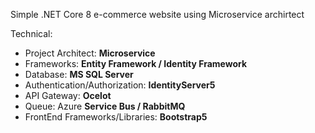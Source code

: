Simple .NET Core 8 e-commerce website using Microservice archirtect

Technical:
- Project Architect: **Microservice**
- Frameworks: **Entity Framework / Identity Framework**
- Database: **MS SQL Server**
- Authentication/Authorization: **IdentityServer5**
- API Gateway: **Ocelot**
- Queue: Azure **Service Bus / RabbitMQ**
- FrontEnd Frameworks/Libraries: **Bootstrap5**
